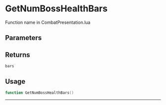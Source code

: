 # GetNumBossHealthBars
Function name in CombatPresentation.lua
## Parameters

## Returns
`bars`
## Usage
```lua
function GetNumBossHealthBars()
```
---
